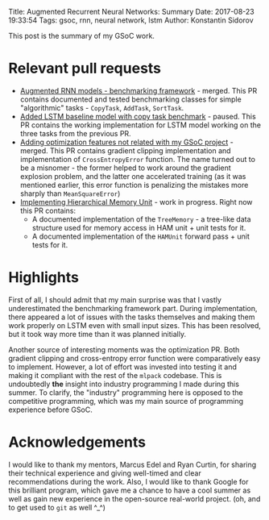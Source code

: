 Title: Augmented Recurrent Neural Networks: Summary
Date: 2017-08-23 19:33:54
Tags: gsoc, rnn, neural network, lstm
Author: Konstantin Sidorov

This post is the summary of my GSoC work.

# Relevant pull requests

* [Augmented RNN models - benchmarking framework](https://github.com/mlpack/mlpack/pull/1005) - merged. This PR contains documented and tested benchmarking classes for simple "algorithmic" tasks - `CopyTask`, `AddTask`, `SortTask`.
* [Added LSTM baseline model with copy task benchmark](https://github.com/mlpack/models/pull/1) - paused. This PR contains the working implementation for LSTM model working on the three tasks from the previous PR.
* [Adding optimization features not related with my GSoC project](https://github.com/mlpack/mlpack/pull/1070) - merged. This PR contains gradient clipping implementation and implementation of `CrossEntropyError` function. The name turned out to be a misnomer - the former helped to work around the gradient explosion problem, and the latter one accelerated training (as it was mentioned earlier, this error function is penalizing the mistakes more sharply than `MeanSquareError`)
* [Implementing Hierarchical Memory Unit](https://github.com/mlpack/mlpack/pull/1048) - work in progress. Right now this PR contains:
    * A documented implementation of the `TreeMemory` - a tree-like data structure used for memory access in HAM unit + unit tests for it.
    * A documented implementation of the `HAMUnit` forward pass + unit tests for it.

# Highlights

First of all, I should admit that my main surprise was that I vastly underestimated the benchmarking framework part. During implementation, there appeared a lot of issues with the tasks themselves and making them work properly on LSTM even with small input sizes. This has been resolved, but it took way more time than it was planned initially.

Another source of interesting moments was the optimization PR. Both gradient clipping and cross-entropy error function were comparatively easy to implement. However, a lot of effort was invested into testing it and making it compliant with the rest of the `mlpack` codebase. This is undoubtedly **the** insight into industry programming I made during this summer. To clarify, the "industry" programming here is opposed to the competitive programming, which was my main source of programming experience before GSoC.

# Acknowledgements

I would like to thank my mentors, Marcus Edel and Ryan Curtin, for sharing their technical experience and giving well-timed and clear recommendations during the work. Also, I would like to thank Google for this brilliant program, which gave me a chance to have a cool summer as well as gain new experience in the open-source real-world project. (oh, and to get used to `git` as well ^_^)